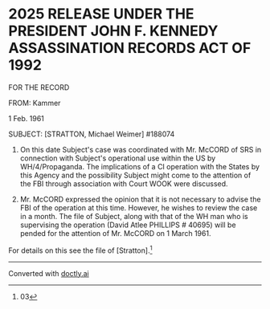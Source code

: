 # 2025 RELEASE UNDER THE PRESIDENT JOHN F. KENNEDY ASSASSINATION RECORDS ACT OF 1992

FOR THE RECORD

FROM: Kammer

1 Feb. 1961

SUBJECT: [STRATTON, Michael Weimer]
#188074

1.  On this date Subject's case was coordinated with Mr. McCORD of SRS in connection with Subject's operational use within the US by WH/4/Propaganda. The implications of a CI operation with the States by this Agency and the possibility Subject might come to the attention of the FBI through association with Court WOOK were discussed.

2.  Mr. McCORD expressed the opinion that it is not necessary to advise the FBI of the operation at this time. However, he wishes to review the case in a month. The file of Subject, along with that of the WH man who is supervising the operation (David Atlee PHILLIPS # 40695) will be pended for the attention of Mr. McCORD on 1 March 1961.

For details on this see
the file of [Stratton].[^1]

[^1]: 03


---
Converted with [doctly.ai](https://doctly.ai)